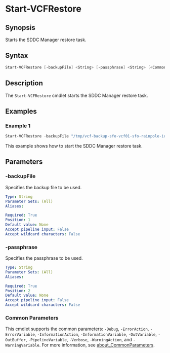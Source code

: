 # Start-VCFRestore

## Synopsis

Starts the SDDC Manager restore task.

## Syntax

```powershell
Start-VCFRestore [-backupFile] <String> [-passphrase] <String> [<CommonParameters>]
```

## Description

The `Start-VCFRestore` cmdlet starts the SDDC Manager restore task.

## Examples

### Example 1

```powershell
Start-VCFRestore -backupFile "/tmp/vcf-backup-sfo-vcf01-sfo-rainpole-io-yyyy-mm-dd-00-00-00.tar.gz" -passphrase "VMw@re1!VMw@re1!"
```

This example shows how to start the SDDC Manager restore task.

## Parameters

### -backupFile

Specifies the backup file to be used.

```yaml
Type: String
Parameter Sets: (All)
Aliases:

Required: True
Position: 1
Default value: None
Accept pipeline input: False
Accept wildcard characters: False
```

### -passphrase

Specifies the passphrase to be used.

```yaml
Type: String
Parameter Sets: (All)
Aliases:

Required: True
Position: 2
Default value: None
Accept pipeline input: False
Accept wildcard characters: False
```

### Common Parameters

This cmdlet supports the common parameters: `-Debug`, `-ErrorAction`, `-ErrorVariable`, `-InformationAction`, `-InformationVariable`, `-OutVariable`, `-OutBuffer`, `-PipelineVariable`, `-Verbose`, `-WarningAction`, and `-WarningVariable`. For more information, see [about_CommonParameters](http://go.microsoft.com/fwlink/?LinkID=113216).
